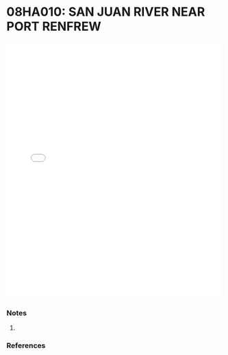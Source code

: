 # 08HA010: SAN JUAN RIVER NEAR PORT RENFREW

<iframe src="/distribution_estimation/_static/stations/08HA010_fdc.html" width="100%" height="600" frameborder="0"></iframe>

### Notes
1. 

### References

